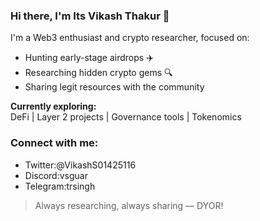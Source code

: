 ### Hi there, I'm Its Vikash Thakur 👋

I'm a Web3 enthusiast and crypto researcher, focused on:
- Hunting early-stage airdrops ✈️
- Researching hidden crypto gems 🔍
- Sharing legit resources with the community

**Currently exploring:**  
DeFi | Layer 2 projects | Governance tools | Tokenomics

### Connect with me:
- Twitter:@VikashS01425116
- Discord:vsguar
- Telegram:trsingh

> Always researching, always sharing — DYOR!
> 
